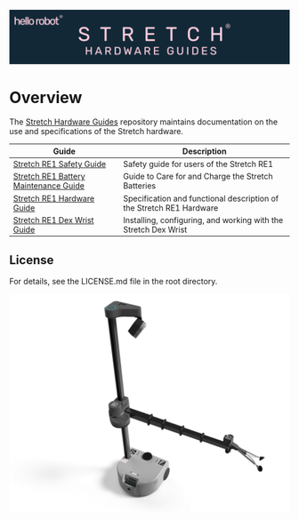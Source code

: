![](./images/banner.png)

# Overview
The [Stretch Hardware Guides](https://github.com/hello-robot/stretch_hardware_gides) repository maintains documentation on the use and specifications of the Stretch hardware.


| Guide                                                        | Description                                                  |
| ------------------------------------------------------------ | ------------------------------------------------------------ |
| [Stretch RE1 Safety Guide](stretch_re1_safety_guide.md)      | Safety guide for users of the Stretch RE1                    |
| [Stretch RE1 Battery Maintenance Guide](stretch_re1_battery_maintenance_guide.md) | Guide to Care for and Charge the Stretch Batteries           |
| [Stretch RE1 Hardware Guide](stretch_re1_hardware_guide.md)  | Specification and functional description of the Stretch RE1 Hardware |
| [Stretch RE1 Dex Wrist Guide](stretch_re1_dex_wrist_user_guide.md) | Installing, configuring, and working with the Stretch Dex Wrist |

## License

For details, see the LICENSE.md file in the root directory. 

![](./images/stretch_top_view.png)
